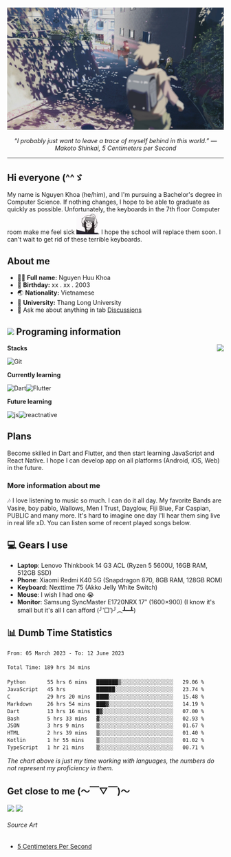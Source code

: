 ![header](asset/header.jpg)
<p align="center"><i>“I probably just want to leave a trace of myself behind in this world.” ― Makoto Shinkai, 5 Centimeters per Second</i></p>

---

## Hi everyone (^^ゞ

My name is Nguyen Khoa (he/him), and I'm pursuing a Bachelor's degree in Computer Science. If nothing changes, I hope to be able to graduate as quickly as possible. Unfortunately, the keyboards in the 7th floor Computer room make me feel sick <img src="https://raw.githubusercontent.com/kztera/kztera/main/asset/teri-smack.gif" width=50px>. I hope the school will replace them soon. I can't wait to get rid of these terrible keyboards.

## About me

-  👨‍💻 **Full name:** Nguyen Huu Khoa
-  🎂 **Birthday:** xx . xx . 2003
-  🌏 **Nationality:** Vietnamese
-  🏫 **University:** Thang Long University
-  💬 Ask me about anything in tab [Discussions](https://github.com/kztera/kztera/discussions)

## <img src="https://camo.githubusercontent.com/63371d36886ee658f5a97401f393e1ab1684b2fd3de674b8f5efc7d410b2a3d0/68747470733a2f2f6d656469612e67697068792e636f6d2f6d656469612f57556c706c634d704f43456d5447427442572f67697068792e676966" width=50px> Programing information

<a href="https://open.spotify.com/playlist/6hyAjJOdQf5xbhQl3a3Kff?si=dc332f50a11744ab"><img align="right" display="inline-block" vertical-align="right" src="https://spotify-recently-played-readme.vercel.app/api?user=31v5dhuuhzkkvv4cqimaphde2x6i&count=9&width=400"></a>

**Stacks**

![Git](https://img.shields.io/badge/GIT-E44C30?style=for-the-badge&logo=git&logoColor=white)

**Currently learning**

![Dart](https://img.shields.io/badge/Dart-0175C2?style=for-the-badge&logo=dart&logoColor=white)![Flutter](https://img.shields.io/badge/Flutter-02569B?style=for-the-badge&logo=flutter&logoColor=white)

**Future learning**

![js](https://img.shields.io/badge/JavaScript-323330?style=for-the-badge&logo=javascript&logoColor=F7DF1E)![reactnative](https://img.shields.io/badge/React_Native-20232A?style=for-the-badge&logo=react&logoColor=61DAFB)

## Plans

Become skilled in Dart and Flutter, and then start learning JavaScript and React Native. I hope I can develop app on all platforms (Android, iOS, Web) in the future.

### More information about me

🎶 I love listening to music so much. I can do it all day. My favorite Bands are Vasire, boy pablo, Wallows, Men I Trust, Dayglow, Fiji Blue, Far Caspian, PUBLIC and many more. It's hard to imagine one day I'll hear them sing live in real life xD. You can listen some of recent played songs below.

## 💻 Gears I use

-  **Laptop**: Lenovo Thinkbook 14 G3 ACL (Ryzen 5 5600U, 16GB RAM, 512GB SSD)
-  **Phone**: Xiaomi Redmi K40 5G (Snapdragon 870, 8GB RAM, 128GB ROM)
-  **Keyboard**: Nexttime 75 (Akko Jelly White Switch)
-  **Mouse**: I wish I had one 😭
-  **Monitor**: Samsung SyncMaster E1720NRX 17″ (1600×900) (I know it's small but it's all I can afford (╯‵□′)╯︵┻━┻)

## 📊 Dumb Time Statistics

<!--START_SECTION:waka-->

```txt
From: 05 March 2023 - To: 12 June 2023

Total Time: 189 hrs 34 mins

Python       55 hrs 6 mins   ███████▒░░░░░░░░░░░░░░░░░   29.06 %
JavaScript   45 hrs          ██████░░░░░░░░░░░░░░░░░░░   23.74 %
C            29 hrs 20 mins  ████░░░░░░░░░░░░░░░░░░░░░   15.48 %
Markdown     26 hrs 54 mins  ███▓░░░░░░░░░░░░░░░░░░░░░   14.19 %
Dart         13 hrs 16 mins  █▓░░░░░░░░░░░░░░░░░░░░░░░   07.00 %
Bash         5 hrs 33 mins   ▓░░░░░░░░░░░░░░░░░░░░░░░░   02.93 %
JSON         3 hrs 9 mins    ▒░░░░░░░░░░░░░░░░░░░░░░░░   01.67 %
HTML         2 hrs 39 mins   ▒░░░░░░░░░░░░░░░░░░░░░░░░   01.40 %
Kotlin       1 hr 55 mins    ▒░░░░░░░░░░░░░░░░░░░░░░░░   01.02 %
TypeScript   1 hr 21 mins    ▒░░░░░░░░░░░░░░░░░░░░░░░░   00.71 %
```

<!--END_SECTION:waka-->

_The chart above is just my time working with languages, the numbers do not represent my proficiency in them._

## Get close to me (～￣▽￣)～

<div>
<a href="https://dsc.bio/JetEra"><img src="https://img.shields.io/badge/Discord-5865F2?style=for-the-badge&logo=discord&logoColor=white"></a> <a href="https://open.spotify.com/user/31v5dhuuhzkkvv4cqimaphde2x6i">
<img src="https://img.shields.io/badge/Spotify-1ED760?&style=for-the-badge&logo=spotify&logoColor=white"></a>
</div>

###### Source Art

-  [5 Centimeters Per Second](https://wallhaven.cc/w/nrowq1)

